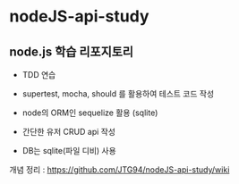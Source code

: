 # nodeJS-api-study

## node.js 학습 리포지토리 

- TDD 연습

- supertest, mocha, should 를 활용하여 테스트 코드 작성

- node의 ORM인 sequelize 활용 (sqlite)

- 간단한 유저 CRUD api 작성

- DB는 sqlite(파일 디비) 사용

개념 정리 : https://github.com/JTG94/nodeJS-api-study/wiki
